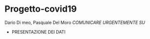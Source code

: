 # Progetto-covid19
Dario Di meo, Pasquale Del Moro
*COMUNICARE URGENTEMENTE SU*
  - PRESENTAZIONE DEI DATI
